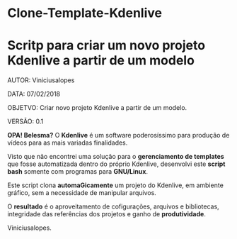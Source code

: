 # Clone-Template-Kdenlive
# Scritp para criar um novo projeto Kdenlive a partir de um modelo

AUTOR: Viniciusalopes

DATA: 07/02/2018

OBJETVO: Criar novo projeto Kdenlive a partir de um modelo.

VERSÃO: 0.1

<b>OPA! Belesma?</b>
O <b>Kdenlive</b> é um software poderosíssimo para produção de vídeos para as mais variadas finalidades.

Visto que não encontrei uma solução para o <b>gerenciamento de templates</b> que fosse automatizada dentro do próprio Kdenlive,
desenvolvi este <b>script bash</b> somente com programas para <b>GNU/Linux</b>.

Este script clona <b>automaGicamente</b> um projeto do Kdenlive, em ambiente gráfico, sem a necessidade de manipular arquivos.

O <b>resultado</b> é o aproveitamento de cofigurações, arquivos e bibliotecas, integridade das referências dos projetos e ganho de <b>produtividade</b>.

Viniciusalopes.
